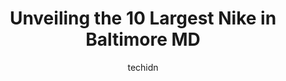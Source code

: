 ---
layout: ampstory
image: https://i0.wp.com/www.depkes.org/wp-content/uploads/2023/06/nike-0-in-baltimore-md-1685965518.jpeg?resize=640,853
author: techidn
featured: false
description: Discover the impressive array of Nike options in Baltimore MD, where you can find 10 of the largest Nike establishments in the area. From renowned classics to hidden gems, Baltimore MD offer
title: Unveiling the 10 Largest Nike in Baltimore MD
cover:
   title: Unveiling the 10 Largest Nike in Baltimore MD
   subtitle: Rickpate
   background: https://www.depkes.org/wp-content/uploads/2023/06/nike-0-in-baltimore-md-1685965518.jpeg

pages: 
 - layout: thirds
   top: <h1>#1 Nike Factory Store</h1>
   bottom: "<p>Im not the one that usually complains, but as a retail manager in the same mall, i really had a bad experience at this location. When I wanted the last pair of nike shoe</p>"
   background: https://www.depkes.org/wp-content/uploads/2023/06/nike-1-in-baltimore-md-1685965519.jpeg
   backgroundblur: true
 - layout: thirds
   top: <h1>#2 Foot Locker</h1>
   bottom: "<p>2401 Liberty Heights Ave Suite 3155, Baltimore, MD 21215, United States</p>"
   background: https://www.depkes.org/wp-content/uploads/2023/06/nike-2-in-baltimore-md-1685965519.jpeg
   cta:
      link: https://www.depkes.org/blog/unveiling-the-10-largest-nike-in-baltimore-md/
      text: Unveiling the 10 Largest Nike in Baltimore MD
 - layout: thirds
   top: <h1>#3 Nike Clearance Store - White Marsh</h1>
   bottom: "<p>8115A Honeygo Blvd, Baltimore, MD 21236, United States</p>"
   background: https://www.depkes.org/wp-content/uploads/2023/06/nike-3-in-baltimore-md-1685965520.jpeg
   cta:
      link: https://www.depkes.org/blog/unveiling-the-10-largest-nike-in-baltimore-md/
      text: Unveiling the 10 Largest Nike in Baltimore MD
 - layout: thirds
   top: <h1>#4 9/10 Condition Sneaker Boutique</h1>
   bottom: "<p>1123 Light St, Baltimore, MD 21230, United States</p>"
   background: https://images.unsplash.com/photo-1462556791646-c201b8241a94?ixlib=rb-4.0.3&ixid=MnwxMjA3fDB8MHxwaG90by1wYWdlfHx8fGVufDB8fHx8&auto=format&fit=crop&w=640&h=853&q=80
   cta:
      link: https://www.depkes.org/blog/unveiling-the-10-largest-nike-in-baltimore-md/
      text: Unveiling the 10 Largest Nike in Baltimore MD
 - layout: thirds
   top: <h1>#5 Foot Locker</h1>
   bottom: "<p>7746 Eastpoint Mall, Baltimore, MD 21224, United States</p>"
   background: https://images.unsplash.com/photo-1632260260864-caf7fde5ec36?ixlib=rb-4.0.3&ixid=MnwxMjA3fDB8MHxwaG90by1wYWdlfHx8fGVufDB8fHx8&auto=format&fit=crop&w=640&h=853&q=80
   cta:
      link: https://www.depkes.org/blog/unveiling-the-10-largest-nike-in-baltimore-md/
      text: Unveiling the 10 Largest Nike in Baltimore MD
 - layout: thirds
   top: <h1>#6 Finish Line</h1>
   bottom: "<p>6901 Security Blvd #115, Baltimore, MD 21244, United States</p>"
   background: https://images.unsplash.com/photo-1602536052359-ef94c21c5948?ixlib=rb-4.0.3&ixid=MnwxMjA3fDB8MHxwaG90by1wYWdlfHx8fGVufDB8fHx8&auto=format&fit=crop&w=640&h=853&q=80
   cta:
      link: https://www.depkes.org/blog/unveiling-the-10-largest-nike-in-baltimore-md/
      text: Unveiling the 10 Largest Nike in Baltimore MD
 - layout: thirds
   top: <h1>#7 Sports Mart</h1>
   bottom: "<p>311 N Exeter St, Baltimore, MD 21202, United States</p>"
   background: https://images.unsplash.com/photo-1531169509526-f8f1fdaa4a67?ixlib=rb-4.0.3&ixid=MnwxMjA3fDB8MHxwaG90by1wYWdlfHx8fGVufDB8fHx8&auto=format&fit=crop&w=640&h=853&q=80
   cta:
      link: https://www.depkes.org/blog/unveiling-the-10-largest-nike-in-baltimore-md/
      text: Unveiling the 10 Largest Nike in Baltimore MD
 - layout: thirds
   middle: Continue reading...
   background: https://images.unsplash.com/photo-1540457036297-448b6b99e91c?ixlib=rb-4.0.3&ixid=MnwxMjA3fDB8MHxwaG90by1wYWdlfHx8fGVufDB8fHx8&auto=format&fit=crop&w=640&h=853&q=80
   cta:
      link: https://www.depkes.org/blog/unveiling-the-10-largest-nike-in-baltimore-md/
      text: Unveiling the 10 Largest Nike in Baltimore MD
      
---